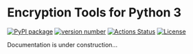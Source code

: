 # Encryption Tools for Python 3


[![PyPI package](https://img.shields.io/badge/pip%20install-encryptiontools-brightgreen)](https://pypi.org/project/encryptiontools/)
[![version number](https://img.shields.io/pypi/v/encryptiontools?color=green&label=version)](https://github.com/Smoren/encryptiontools-pypi/releases)
[![Actions Status](https://github.com/Smoren/encryptiontools-pypi/workflows/Test/badge.svg)](https://github.com/Smoren/encryptiontools-pypi/actions)
[![License](https://img.shields.io/github/license/Smoren/encryptiontools-pypi)](https://github.com/Smoren/encryptiontools-pypi/blob/master/LICENSE)


Documentation is under construction...
